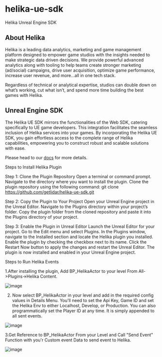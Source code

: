 # helika-ue-sdk
Helika Unreal Engine SDK

## About Helika
Helika is a leading data analytics, marketing and game management platform designed to empower game studios with the insights needed to make strategic data driven decisions. We provide powerful advanced analytics along with tooling to help teams create stronger marketing (ad/social) campaigns, drive user acquisition, optimize game performance, increase user revenue, and more…all in one tech stack.

Regardless of technical or analytical expertise, studios can double down on what’s working, cut what isn’t, and spend more time building the best games with Helika.

## Unreal Engine SDK
The Helika UE SDK mirrors the functionalities of the Web SDK, catering specifically to UE game developers. This integration facilitates the seamless inclusion of Helika services into your games. By incorporating the Helika UE SDK, you gain effortless access to the complete range of Helika capabilities, empowering you to construct robust and scalable solutions with ease.

Please head to our [docs](https://docs.helika.io/docs/helika-unreal-sdk) for more details.

Steps to Install Helika Plugin

Step 1: Clone the Plugin Repository
Open a terminal or command prompt.
Navigate to the directory where you want to install the plugin.
Clone the plugin repository using the following command:
git clone https://github.com/getlidar/helika-ue-sdk.git

Step 2: Copy the Plugin to Your Project
Open your Unreal Engine project in the Unreal Editor.
Navigate to the Plugins directory within your project’s folder.
Copy the plugin folder from the cloned repository and paste it into the Plugins directory of your project.

Step 3: Enable the Plugin in Unreal Editor
Launch the Unreal Editor for your project.
Go to the Edit menu and select Plugins.
In the Plugins window, navigate to the Installed section and locate the Helika plugin you installed.
Enable the plugin by checking the checkbox next to its name.
Click the Restart Now button to apply the changes and restart the Unreal Editor.
The plugin is now installed and enabled in your Unreal Engine project.

Steps to Run Helika Events

1.After installing the plugin, Add BP_HelikaActor to your level From All->Plugins->Helika Content.

![image](https://github.com/getlidar/helika-ue-sdk/assets/35335528/dba90961-1d64-422a-b35c-91d69dc83507)

2. Now select BP_HelikaActor in your level and add in the required config values in Details Menu.
You'll need to set the Api Key, Game ID and set the Helika Env to either Localhost, Develop, or Production.
You can also programmatically set the Player ID at any time. It is simply appended to all sent events.

![image](https://github.com/getlidar/helika-ue-sdk/assets/35335528/a978b536-3837-480e-91ac-d862438990cc)

3.Get Reference to BP_HelikaActor From your Level and Call "Send Event" Function with you'r Custom event Data to send event to Helika.

![image](https://github.com/getlidar/helika-ue-sdk/assets/35335528/ad962789-65d6-474e-b4db-34707b00740d)


